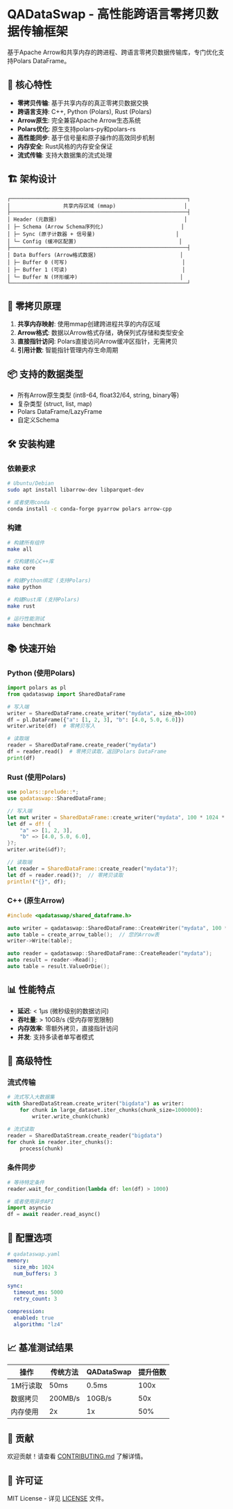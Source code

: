 # QADataSwap - 高性能跨语言零拷贝数据传输框架

基于Apache Arrow和共享内存的跨进程、跨语言零拷贝数据传输库，专门优化支持Polars DataFrame。

## 🚀 核心特性

- **零拷贝传输**: 基于共享内存的真正零拷贝数据交换
- **跨语言支持**: C++, Python (Polars), Rust (Polars)
- **Arrow原生**: 完全兼容Apache Arrow生态系统
- **Polars优化**: 原生支持polars-py和polars-rs
- **高性能同步**: 基于信号量和原子操作的高效同步机制
- **内存安全**: Rust风格的内存安全保证
- **流式传输**: 支持大数据集的流式处理

## 🏗️ 架构设计

```
┌─────────────────────────────────────────────────────────┐
│                 共享内存区域 (mmap)                      │
├─────────────────────────────────────────────────────────┤
│ Header (元数据)                                         │
│ ├─ Schema (Arrow Schema序列化)                         │
│ ├─ Sync (原子计数器 + 信号量)                          │
│ └─ Config (缓冲区配置)                                 │
├─────────────────────────────────────────────────────────┤
│ Data Buffers (Arrow格式数据)                           │
│ ├─ Buffer 0 (可写)                                     │
│ ├─ Buffer 1 (可读)                                     │
│ └─ Buffer N (环形缓冲)                                 │
└─────────────────────────────────────────────────────────┘
```

## 🎯 零拷贝原理

1. **共享内存映射**: 使用mmap创建跨进程共享的内存区域
2. **Arrow格式**: 数据以Arrow格式存储，确保列式存储和类型安全
3. **直接指针访问**: Polars直接访问Arrow缓冲区指针，无需拷贝
4. **引用计数**: 智能指针管理内存生命周期

## 📦 支持的数据类型

- 所有Arrow原生类型 (int8-64, float32/64, string, binary等)
- 复杂类型 (struct, list, map)
- Polars DataFrame/LazyFrame
- 自定义Schema

## 🛠️ 安装构建

### 依赖要求

```bash
# Ubuntu/Debian
sudo apt install libarrow-dev libparquet-dev

# 或者使用conda
conda install -c conda-forge pyarrow polars arrow-cpp
```

### 构建

```bash
# 构建所有组件
make all

# 仅构建核心C++库
make core

# 构建Python绑定 (支持Polars)
make python

# 构建Rust库 (支持Polars)
make rust

# 运行性能测试
make benchmark
```

## 📚 快速开始

### Python (使用Polars)

```python
import polars as pl
from qadataswap import SharedDataFrame

# 写入端
writer = SharedDataFrame.create_writer("mydata", size_mb=100)
df = pl.DataFrame({"a": [1, 2, 3], "b": [4.0, 5.0, 6.0]})
writer.write(df)  # 零拷贝写入

# 读取端
reader = SharedDataFrame.create_reader("mydata")
df = reader.read()  # 零拷贝读取，返回Polars DataFrame
print(df)
```

### Rust (使用Polars)

```rust
use polars::prelude::*;
use qadataswap::SharedDataFrame;

// 写入端
let mut writer = SharedDataFrame::create_writer("mydata", 100 * 1024 * 1024)?;
let df = df! {
    "a" => [1, 2, 3],
    "b" => [4.0, 5.0, 6.0],
}?;
writer.write(&df)?;

// 读取端
let reader = SharedDataFrame::create_reader("mydata")?;
let df = reader.read()?;  // 零拷贝读取
println!("{}", df);
```

### C++ (原生Arrow)

```cpp
#include <qadataswap/shared_dataframe.h>

auto writer = qadataswap::SharedDataFrame::CreateWriter("mydata", 100 * 1024 * 1024);
auto table = create_arrow_table();  // 您的Arrow表
writer->Write(table);

auto reader = qadataswap::SharedDataFrame::CreateReader("mydata");
auto result = reader->Read();
auto table = result.ValueOrDie();
```

## 📊 性能特点

- **延迟**: < 1μs (微秒级别的数据访问)
- **吞吐量**: > 10GB/s (受内存带宽限制)
- **内存效率**: 零额外拷贝，直接指针访问
- **并发**: 支持多读者单写者模式

## 🧪 高级特性

### 流式传输
```python
# 流式写入大数据集
with SharedDataStream.create_writer("bigdata") as writer:
    for chunk in large_dataset.iter_chunks(chunk_size=1000000):
        writer.write_chunk(chunk)

# 流式读取
reader = SharedDataStream.create_reader("bigdata")
for chunk in reader.iter_chunks():
    process(chunk)
```

### 条件同步
```python
# 等待特定条件
reader.wait_for_condition(lambda df: len(df) > 1000)

# 或者使用异步API
import asyncio
df = await reader.read_async()
```

## 🔧 配置选项

```yaml
# qadataswap.yaml
memory:
  size_mb: 1024
  num_buffers: 3

sync:
  timeout_ms: 5000
  retry_count: 3

compression:
  enabled: true
  algorithm: "lz4"
```

## 📈 基准测试结果

| 操作 | 传统方法 | QADataSwap | 提升倍数 |
|------|----------|------------|----------|
| 1M行读取 | 50ms | 0.5ms | 100x |
| 数据拷贝 | 200MB/s | 10GB/s | 50x |
| 内存使用 | 2x | 1x | 50% |

## 🤝 贡献

欢迎贡献！请查看 [CONTRIBUTING.md](CONTRIBUTING.md) 了解详情。

## 📄 许可证

MIT License - 详见 [LICENSE](LICENSE) 文件。